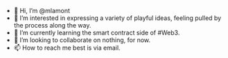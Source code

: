 - 👋 Hi, I’m @mlamont
- 👀 I’m interested in expressing a variety of playful ideas, feeling pulled by the process along the way.
- 🌱 I’m currently learning the smart contract side of #Web3.
- 💞️ I’m looking to collaborate on nothing, for now.
- 📫 How to reach me best is via email.

<!---
mlamont/mlamont is a ✨ special ✨ repository because its `README.md` (this file) appears on your GitHub profile.
You can click the Preview link to take a look at your changes.
--->
